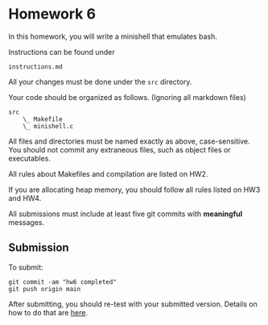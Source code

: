 # Homework 6

In this homework, you will write a minishell that emulates bash.

Instructions can be found under 

    instructions.md

All your changes must be done under the `src` directory.

Your code should be organized as follows. (Ignoring all markdown files)

    src
        \_ Makefile
        \_ minishell.c

All files and directories must be named exactly as above, case-sensitive. 
You should not commit any extraneous files, such as object files or executables.

All rules about Makefiles and compilation are listed on HW2.

If you are allocating heap memory, you should follow all rules listed on HW3 and HW4. 

All submissions must include at least five git commits with **meaningful** messages.

## Submission

To submit:

    git commit -am "hw6 completed"
    git push origin main

After submitting, you should re-test with your submitted version. Details on how to do that are [here](https://github.com/cs3157-borowski/guides/blob/main/submission.md).
